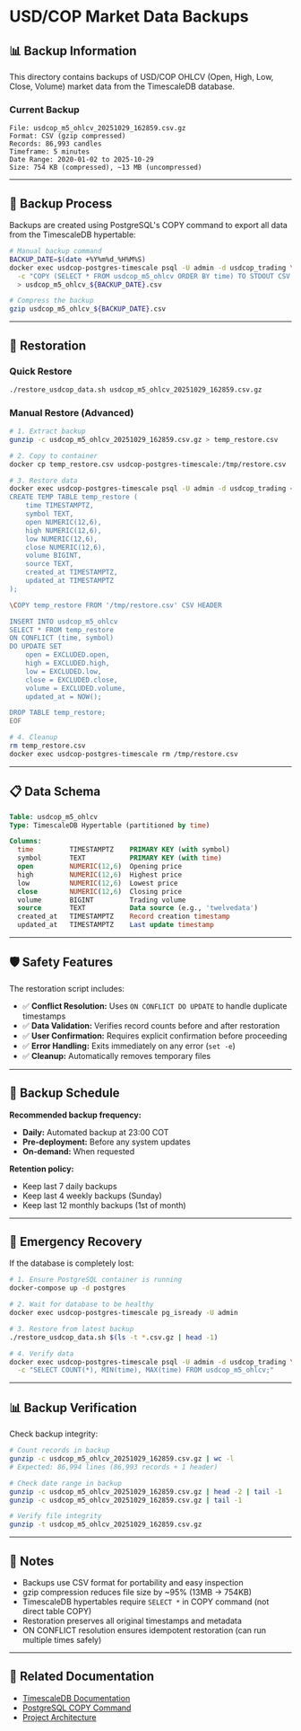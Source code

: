 # USD/COP Market Data Backups

## 📊 Backup Information

This directory contains backups of USD/COP OHLCV (Open, High, Low, Close, Volume) market data from the TimescaleDB database.

### Current Backup

```
File: usdcop_m5_ohlcv_20251029_162859.csv.gz
Format: CSV (gzip compressed)
Records: 86,993 candles
Timeframe: 5 minutes
Date Range: 2020-01-02 to 2025-10-29
Size: 754 KB (compressed), ~13 MB (uncompressed)
```

---

## 🔧 Backup Process

Backups are created using PostgreSQL's COPY command to export all data from the TimescaleDB hypertable:

```bash
# Manual backup command
BACKUP_DATE=$(date +%Y%m%d_%H%M%S)
docker exec usdcop-postgres-timescale psql -U admin -d usdcop_trading \
  -c "COPY (SELECT * FROM usdcop_m5_ohlcv ORDER BY time) TO STDOUT CSV HEADER" \
  > usdcop_m5_ohlcv_${BACKUP_DATE}.csv

# Compress the backup
gzip usdcop_m5_ohlcv_${BACKUP_DATE}.csv
```

---

## 🔄 Restoration

### Quick Restore

```bash
./restore_usdcop_data.sh usdcop_m5_ohlcv_20251029_162859.csv.gz
```

### Manual Restore (Advanced)

```bash
# 1. Extract backup
gunzip -c usdcop_m5_ohlcv_20251029_162859.csv.gz > temp_restore.csv

# 2. Copy to container
docker cp temp_restore.csv usdcop-postgres-timescale:/tmp/restore.csv

# 3. Restore data
docker exec usdcop-postgres-timescale psql -U admin -d usdcop_trading << EOF
CREATE TEMP TABLE temp_restore (
    time TIMESTAMPTZ,
    symbol TEXT,
    open NUMERIC(12,6),
    high NUMERIC(12,6),
    low NUMERIC(12,6),
    close NUMERIC(12,6),
    volume BIGINT,
    source TEXT,
    created_at TIMESTAMPTZ,
    updated_at TIMESTAMPTZ
);

\COPY temp_restore FROM '/tmp/restore.csv' CSV HEADER

INSERT INTO usdcop_m5_ohlcv
SELECT * FROM temp_restore
ON CONFLICT (time, symbol)
DO UPDATE SET
    open = EXCLUDED.open,
    high = EXCLUDED.high,
    low = EXCLUDED.low,
    close = EXCLUDED.close,
    volume = EXCLUDED.volume,
    updated_at = NOW();

DROP TABLE temp_restore;
EOF

# 4. Cleanup
rm temp_restore.csv
docker exec usdcop-postgres-timescale rm /tmp/restore.csv
```

---

## 📋 Data Schema

```sql
Table: usdcop_m5_ohlcv
Type: TimescaleDB Hypertable (partitioned by time)

Columns:
  time         TIMESTAMPTZ    PRIMARY KEY (with symbol)
  symbol       TEXT           PRIMARY KEY (with time)
  open         NUMERIC(12,6)  Opening price
  high         NUMERIC(12,6)  Highest price
  low          NUMERIC(12,6)  Lowest price
  close        NUMERIC(12,6)  Closing price
  volume       BIGINT         Trading volume
  source       TEXT           Data source (e.g., 'twelvedata')
  created_at   TIMESTAMPTZ    Record creation timestamp
  updated_at   TIMESTAMPTZ    Last update timestamp
```

---

## 🛡️ Safety Features

The restoration script includes:

- ✅ **Conflict Resolution:** Uses `ON CONFLICT DO UPDATE` to handle duplicate timestamps
- ✅ **Data Validation:** Verifies record counts before and after restoration
- ✅ **User Confirmation:** Requires explicit confirmation before proceeding
- ✅ **Error Handling:** Exits immediately on any error (`set -e`)
- ✅ **Cleanup:** Automatically removes temporary files

---

## 📅 Backup Schedule

**Recommended backup frequency:**
- **Daily:** Automated backup at 23:00 COT
- **Pre-deployment:** Before any system updates
- **On-demand:** When requested

**Retention policy:**
- Keep last 7 daily backups
- Keep last 4 weekly backups (Sunday)
- Keep last 12 monthly backups (1st of month)

---

## 🚨 Emergency Recovery

If the database is completely lost:

```bash
# 1. Ensure PostgreSQL container is running
docker-compose up -d postgres

# 2. Wait for database to be healthy
docker exec usdcop-postgres-timescale pg_isready -U admin

# 3. Restore from latest backup
./restore_usdcop_data.sh $(ls -t *.csv.gz | head -1)

# 4. Verify data
docker exec usdcop-postgres-timescale psql -U admin -d usdcop_trading \
  -c "SELECT COUNT(*), MIN(time), MAX(time) FROM usdcop_m5_ohlcv;"
```

---

## 📊 Backup Verification

Check backup integrity:

```bash
# Count records in backup
gunzip -c usdcop_m5_ohlcv_20251029_162859.csv.gz | wc -l
# Expected: 86,994 lines (86,993 records + 1 header)

# Check date range in backup
gunzip -c usdcop_m5_ohlcv_20251029_162859.csv.gz | head -2 | tail -1
gunzip -c usdcop_m5_ohlcv_20251029_162859.csv.gz | tail -1

# Verify file integrity
gunzip -t usdcop_m5_ohlcv_20251029_162859.csv.gz
```

---

## 📝 Notes

- Backups use CSV format for portability and easy inspection
- gzip compression reduces file size by ~95% (13MB → 754KB)
- TimescaleDB hypertables require `SELECT *` in COPY command (not direct table COPY)
- Restoration preserves all original timestamps and metadata
- ON CONFLICT resolution ensures idempotent restoration (can run multiple times safely)

---

## 🔗 Related Documentation

- [TimescaleDB Documentation](https://docs.timescale.com/)
- [PostgreSQL COPY Command](https://www.postgresql.org/docs/current/sql-copy.html)
- [Project Architecture](/docs/ARCHITECTURE.md)
